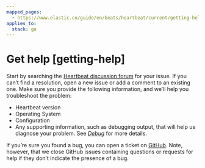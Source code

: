 ```yaml
---
mapped_pages:
  - https://www.elastic.co/guide/en/beats/heartbeat/current/getting-help.html
applies_to:
  stack: ga
---
```


# Get help [getting-help]

Start by searching the [Heartbeat discussion forum](https://discuss.elastic.co/c/beats/heartbeat) for your issue. If you can’t find a resolution, open a new issue or add a comment to an existing one. Make sure you provide the following information, and we’ll help you troubleshoot the problem:

* Heartbeat version
* Operating System
* Configuration
* Any supporting information, such as debugging output, that will help us diagnose your problem. See [*Debug*](/reference/heartbeat/enable-heartbeat-debugging.md) for more details.

If you’re sure you found a bug, you can open a ticket on [GitHub](https://github.com/elastic/beats/issues?state=open). Note, however, that we close GitHub issues containing questions or requests for help if they don’t indicate the presence of a bug.

